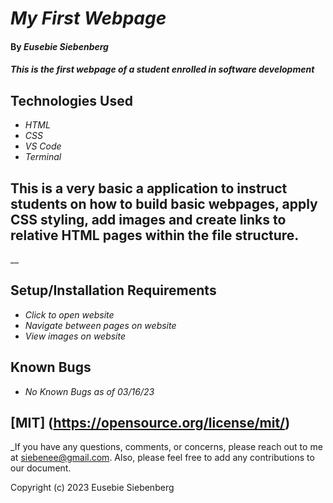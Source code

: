 # _My First Webpage_

#### By _**Eusebie Siebenberg**_

#### _This is the first webpage of a student enrolled in software development_

## Technologies Used

* _HTML_
* _CSS_
* _VS Code_
* _Terminal_

## This is a very basic a application to instruct students on how to build basic webpages, apply CSS styling, add images and create links to relative HTML pages within the file structure.

__

## Setup/Installation Requirements

* _Click to open website_
* _Navigate between pages on website_
* _View images on website_

## Known Bugs

* _No Known Bugs as of 03/16/23_


## [MIT] (https://opensource.org/license/mit/)

_If you have any questions, comments, or concerns, please reach out to me at siebenee@gmail.com. Also, please feel free to add any contributions to our document.

Copyright (c) 2023 Eusebie Siebenberg
